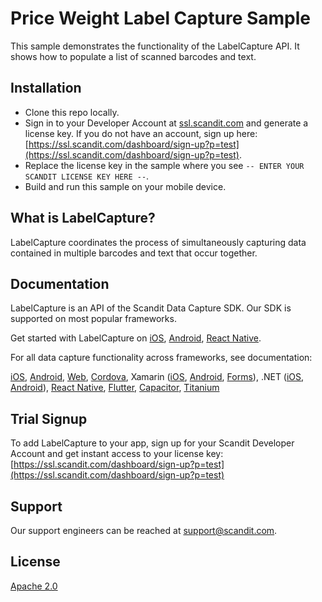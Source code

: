 # Price Weight Label Capture Sample

This sample demonstrates the functionality of the LabelCapture API.  It shows how to populate a list of scanned barcodes and text.

## Installation

- Clone this repo locally.
- Sign in to your Developer Account at [ssl.scandit.com](http://ssl.scandit.com) and generate a license key.  If you do not have an account, sign up here: [https://ssl.scandit.com/dashboard/sign-up?p=test](https://ssl.scandit.com/dashboard/sign-up?p=test).
- Replace the license key in the sample where you see `-- ENTER YOUR SCANDIT LICENSE KEY HERE --`.
- Build and run this sample on your mobile device.


## What is LabelCapture?

LabelCapture coordinates the process of simultaneously capturing data contained in multiple barcodes and text that occur together.

## Documentation

LabelCapture is an API of the Scandit Data Capture SDK.  Our SDK is supported on most popular frameworks.

Get started with LabelCapture on [iOS](https://docs.scandit.com/sdks/ios/label-capture/get-started/), [Android](https://docs.scandit.com/sdks/android/label-capture/get-started), [React Native](https://docs.scandit.com/sdks/react-native/label-capture/get-started/).

For all data capture functionality across frameworks, see documentation:

[iOS](https://docs.scandit.com/data-capture-sdk/ios/index.html), [Android](https://docs.scandit.com/data-capture-sdk/android/index.html), [Web](https://docs.scandit.com/data-capture-sdk/web/index.html), [Cordova](https://docs.scandit.com/data-capture-sdk/cordova/index.html), Xamarin ([iOS](https://docs.scandit.com/data-capture-sdk/xamarin.ios/index.html), [Android](https://docs.scandit.com/data-capture-sdk/xamarin.android/index.html), [Forms](https://docs.scandit.com/data-capture-sdk/xamarin.forms/index.html)), .NET ([iOS](https://docs.scandit.com/data-capture-sdk/dotnet.ios/index.html), [Android](https://docs.scandit.com/data-capture-sdk/dotnet.android/index.html)), [React Native](https://docs.scandit.com/data-capture-sdk/react-native/index.html), [Flutter](https://docs.scandit.com/data-capture-sdk/flutter/index.html), [Capacitor](https://docs.scandit.com/data-capture-sdk/capacitor/index.html), [Titanium](https://docs.scandit.com/data-capture-sdk/titanium/index.html)

## Trial Signup

To add LabelCapture to your app, sign up for your Scandit Developer Account and get instant access to your license key: [https://ssl.scandit.com/dashboard/sign-up?p=test](https://ssl.scandit.com/dashboard/sign-up?p=test)

## Support

Our support engineers can be reached at [support@scandit.com](mailto:support@scandit.com).

## License

[Apache 2.0](http://www.apache.org/licenses/LICENSE-2.0)
